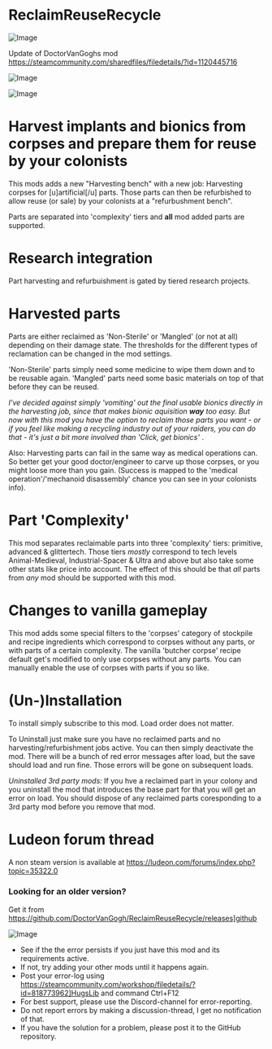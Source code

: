 # ReclaimReuseRecycle

![Image](https://i.imgur.com/buuPQel.png)

Update of DoctorVanGoghs mod
https://steamcommunity.com/sharedfiles/filedetails/?id=1120445716

![Image](https://i.imgur.com/pufA0kM.png)

	
![Image](https://i.imgur.com/Z4GOv8H.png)

# Harvest implants and bionics from corpses and prepare them for reuse by your colonists


This mods adds a new "Harvesting bench" with a new job: Harvesting corpses for [u]artificial[/u] parts. Those parts can then be refurbished to allow reuse (or sale) by your colonists at a "refurbushment bench".

Parts are separated into 'complexity' tiers and **all** mod added parts are supported.

# Research integration

Part harvesting and refurbuishment is gated by tiered research projects.


# Harvested parts

Parts are either reclaimed as 'Non-Sterile' or 'Mangled' (or not at all) depending on their damage state. The thresholds for the different types of reclamation can be changed in the mod settings.

'Non-Sterile' parts simply need some medicine to wipe them down and to be reusable again.
'Mangled' parts need some basic materials on top of that before they can be reused.

*I've decided against simply 'vomiting' out the final usable bionics directly in the harvesting job, since that makes bionic aquisition **way** too easy. But now with this mod you have the option to reclaim those parts you want - or if you feel like making a recycling industry out of your raiders, you can do that - it's just a bit more involved than 'Click, get bionics'* . 

Also: Harvesting parts can fail in the same way as medical operations can. So better get your good doctor/engineer to carve up those corpses, or you might loose more than you gain. (Success is mapped to the 'medical operation'/'mechanoid disassembly' chance you can see in your colonists info).

# Part 'Complexity' 

This mod separates reclaimable parts into three 'complexity' tiers: primitive, advanced &amp; glittertech.
Those tiers *mostly* correspond to tech levels Animal-Medieval, Industrial-Spacer &amp; Ultra and above but also take some other stats like price into account. The effect of this should be that *all* parts from *any* mod should be supported with this mod.

# Changes to vanilla gameplay

This mod adds some special filters to the 'corpses' category of stockpile and recipe ingredients which correspond to corpses without any parts, or with parts of a certain complexity.
The vanilla 'butcher corpse' recipe default get's modified to only use corpses without any parts. You can manually enable the use of corpses with parts if you so like.

# (Un-)Installation

To install simply subscribe to this mod. Load order does not matter.

To Uninstall just make sure you have no reclaimed parts and no harvesting/refurbishment jobs active. You can then simply deactivate the mod. There will be a bunch of red error messages after load, but the save should load and run fine. Those errors will be gone on subsequent loads.


*Uninstalled 3rd party mods:*
If you hve a reclaimed part in your colony and you uninstall the mod that introduces the base part for that you will get an error on load. You should dispose of any reclaimed parts coresponding to a 3rd party mod before you remove that mod.

# Ludeon forum thread

A non steam version is available at https://ludeon.com/forums/index.php?topic=35322.0

### Looking for an older version?

Get it from https://github.com/DoctorVanGogh/ReclaimReuseRecycle/releases]github

![Image](https://i.imgur.com/PwoNOj4.png)



-  See if the the error persists if you just have this mod and its requirements active.
-  If not, try adding your other mods until it happens again.
-  Post your error-log using https://steamcommunity.com/workshop/filedetails/?id=818773962]HugsLib and command Ctrl+F12
-  For best support, please use the Discord-channel for error-reporting.
-  Do not report errors by making a discussion-thread, I get no notification of that.
-  If you have the solution for a problem, please post it to the GitHub repository.




